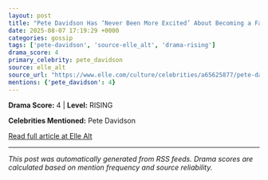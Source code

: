 ```yaml
---
layout: post
title: "Pete Davidson Has ‘Never Been More Excited’ About Becoming a Father"
date: 2025-08-07 17:19:29 +0000
categories: gossip
tags: ['pete-davidson', 'source-elle_alt', 'drama-rising']
drama_score: 4
primary_celebrity: pete_davidson
source: elle_alt
source_url: "https://www.elle.com/culture/celebrities/a65625877/pete-davidson-becoming-a-father-interview/"
mentions: {'pete_davidson': 4}
---
```




**Drama Score:** 4 | **Level:** RISING

**Celebrities Mentioned:** Pete Davidson

[Read full article at Elle Alt](https://www.elle.com/culture/celebrities/a65625877/pete-davidson-becoming-a-father-interview/)

---
*This post was automatically generated from RSS feeds. Drama scores are calculated based on mention frequency and source reliability.*
